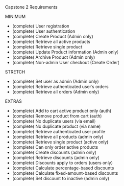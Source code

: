 Capstone 2 Requirements

MINIMUM

- (complete) User registration 
- (complete) User authentication
- (complete) Create Product (Admin only)
- (complete) Retrieve all active products
- (complete) Retrieve single product
- (complete) Update Product information (Admin only)
- (complete) Archive Product (Admin only)
- (complete) Non-admin User checkout (Create Order)


STRETCH

- (complete) Set user as admin (Admin only)
- (complete) Retrieve authenticated user’s orders
- (complete) Retrieve all orders (Admin only)


EXTRAS

- (complete) Add to cart active product only (auth)
- (complete) Remove product from cart (auth)
- (complete) No duplicate users (via email)
- (complete) No duplicate product (via name)
- (complete) Retrieve authenticated user profile
- (complete) Retrieve all products (admin only)
- (complete) Retrieve single product (active only)
- (complete) Can only order active products
- (complete) Create discounts (admin only)
- (complete) Retrieve discounts (admin only)
- (complete) Discounts apply to orders (users only)
- (complete) Calculate percentage-based discounts
- (complete) Calculate fixed-amount-based discounts
- (complete) Set discount to inactive (admin only)